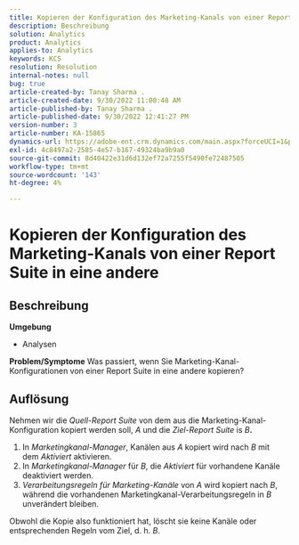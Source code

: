 ```yaml
---
title: Kopieren der Konfiguration des Marketing-Kanals von einer Report Suite in eine andere
description: Beschreibung
solution: Analytics
product: Analytics
applies-to: Analytics
keywords: KCS
resolution: Resolution
internal-notes: null
bug: true
article-created-by: Tanay Sharma .
article-created-date: 9/30/2022 11:00:48 AM
article-published-by: Tanay Sharma .
article-published-date: 9/30/2022 12:41:27 PM
version-number: 3
article-number: KA-15865
dynamics-url: https://adobe-ent.crm.dynamics.com/main.aspx?forceUCI=1&pagetype=entityrecord&etn=knowledgearticle&id=1c0d961e-af40-ed11-9db1-0022480868ff
exl-id: 4c8497a2-2585-4e57-b167-49324ba9b9a0
source-git-commit: 8d40422e31d6d132ef72a7255f5490fe72487505
workflow-type: tm+mt
source-wordcount: '143'
ht-degree: 4%

---
```


# Kopieren der Konfiguration des Marketing-Kanals von einer Report Suite in eine andere

## Beschreibung

<b>Umgebung</b>
- Analysen



<b>Problem/Symptome</b>
Was passiert, wenn Sie Marketing-Kanal-Konfigurationen von einer Report Suite in eine andere kopieren?


## Auflösung


Nehmen wir die *Quell-Report Suite* von dem aus die Marketing-Kanal-Konfiguration kopiert werden soll, *A* und die *Ziel-Report Suite* is *B<b>*.</b>

1. In *Marketingkanal-Manager*, Kanälen aus *A* kopiert wird nach *B* mit dem *Aktiviert* aktivieren.
2. In *Marketingkanal-Manager* für *B*, die *Aktiviert* für vorhandene Kanäle deaktiviert werden.
3. *Verarbeitungsregeln für Marketing-Kanäle* von *A* wird kopiert nach *B*, während die vorhandenen Marketingkanal-Verarbeitungsregeln in *B* unverändert bleiben.


Obwohl die Kopie also funktioniert hat, löscht sie keine Kanäle oder entsprechenden Regeln vom Ziel, d. h. *B*.
